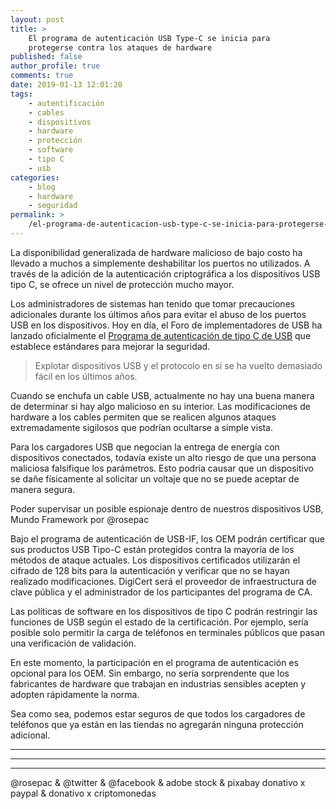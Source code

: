 ```yaml
---
layout: post
title: >
    El programa de autenticación USB Type-C se inicia para
    protegerse contra los ataques de hardware
published: false
author_profile: true
comments: true
date: 2019-01-13 12:01:20
tags:
    - autentificación
    - cables
    - dispositivos
    - hardware
    - protección
    - software
    - tipo C
    - usb
categories:
    - blog
    - hardware
    - seguridad
permalink: >
    /el-programa-de-autenticacion-usb-type-c-se-inicia-para-protegerse-contra-los-ataques-de-hardware
---
```

La disponibilidad generalizada de hardware malicioso de bajo costo ha llevado a muchos a simplemente deshabilitar los puertos no utilizados. A través de la adición de la autenticación criptográfica a los dispositivos USB tipo C, se ofrece un nivel de protección mucho mayor.

Los administradores de sistemas han tenido que tomar precauciones adicionales durante los últimos años para evitar el abuso de los puertos USB en los dispositivos. Hoy en día, el Foro de implementadores de USB ha lanzado oficialmente el [Programa de autenticación de tipo C de USB][1] que establece estándares para mejorar la seguridad.

> Explotar dispositivos USB y el protocolo en sí se ha vuelto demasiado fácil en los últimos años. 

Cuando se enchufa un cable USB, actualmente no hay una buena manera de determinar si hay algo malicioso en su interior. Las modificaciones de hardware a los cables permiten que se realicen algunos ataques extremadamente sigilosos que podrían ocultarse a simple vista.

Para los cargadores USB que negocian la entrega de energía con dispositivos conectados, todavía existe un alto riesgo de que una persona maliciosa falsifique los parámetros. Esto podría causar que un dispositivo se dañe físicamente al solicitar un voltaje que no se puede aceptar de manera segura.

Poder supervisar un posible espionaje dentro de nuestros dispositivos USB, Mundo Framework por @rosepac

Bajo el programa de autenticación de USB-IF, los OEM podrán certificar que sus productos USB Tipo-C están protegidos contra la mayoría de los métodos de ataque actuales. Los dispositivos certificados utilizarán el cifrado de 128 bits para la autenticación y verificar que no se hayan realizado modificaciones. DigiCert será el proveedor de infraestructura de clave pública y el administrador de los participantes del programa de CA.

Las políticas de software en los dispositivos de tipo C podrán restringir las funciones de USB según el estado de la certificación. Por ejemplo, sería posible solo permitir la carga de teléfonos en terminales públicos que pasan una verificación de validación.

En este momento, la participación en el programa de autenticación es opcional para los OEM. Sin embargo, no sería sorprendente que los fabricantes de hardware que trabajan en industrias sensibles acepten y adopten rápidamente la norma.

Sea como sea, podemos estar seguros de que todos los cargadores de teléfonos que ya están en las tiendas no agregarán ninguna protección adicional.

* * *


   


* * *


   


* * *


  



  



  @rosepac & @twitter & @facebook & adobe stock & pixabay donativo x paypal & donativo x criptomonedas


 [1]: https://www.businesswire.com/news/home/20190102005063/en/USB-IF-Launches-USB-Type-C%E2%84%A2-Authentication-Program/?feedref=JjAwJuNHiystnCoBq_hl-bsjWlVyeNLyq_m2tvaHJJaCbS9GfOaU05M3U1TVIJEgj_R0p0VFN6GsXdq8PYoIcFEYGffXvFUnUBNNmxNkJdnQqLx557vS7ZRxiEolcr-hVDp-2-rCtDK_aRLJhTuAhA==